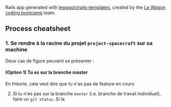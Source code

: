 Rails app generated with [lewagon/rails-templates](https://github.com/lewagon/rails-templates), created by the [Le Wagon coding bootcamp](https://www.lewagon.com) team.

## Process cheatsheet

### 1. Se rendre à la racine du projet `project-spacecraft` sur sa machine

Deux cas de figure peuvent se présenter :

#### (Option 1) Tu es sur la branche master

En théorie, cela veut dire que tu n'as pas de feature en cours

2. Si tu n'es pas sur la branche `master` (i.e. branche de travail individuel), faire un `git status`. Si la 